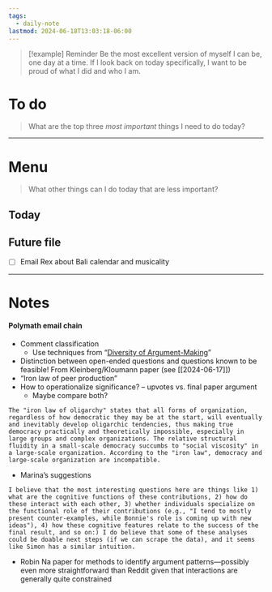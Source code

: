```yaml
---
tags:
  - daily-note
lastmod: 2024-06-18T13:03:18-06:00
---
```

>[!example] Reminder
>Be the most excellent version of myself I can be, one day at a time. If I look back on today specifically, I want to be proud of what I did and who I am.

# To do

> What are the top three *most important* things I need to do today?



----
# Menu

> What other things can I do today that are less important?
## Today



## Future file

- [ ] Email Rex about Bali calendar and musicality

---
# Notes

#### Polymath email chain

- Comment classification
	- Use techniques from “[Diversity of Argument-Making](https://arxiv.org/abs/2205.07938#:~:text=This%20reveals%20six%20distinct%20argument,and%20cause%2C%20and%20personal%20experience.)”
- Distinction between open-ended questions and questions known to be feasible! From Kleinberg/Kloumann paper (see [[2024-06-17]])
- “Iron law of peer production”
- How to operationalize significance? – upvotes vs. final paper argument
	- Maybe compare both?

```
The "iron law of oligarchy" states that all forms of organization, regardless of how democratic they may be at the start, will eventually and inevitably develop oligarchic tendencies, thus making true democracy practically and theoretically impossible, especially in large groups and complex organizations. The relative structural fluidity in a small-scale democracy succumbs to "social viscosity" in a large-scale organization. According to the "iron law", democracy and large-scale organization are incompatible.
```

- Marina’s suggestions
```
I believe that the most interesting questions here are things like 1) what are the cognitive functions of these contributions, 2) how do these interact with each other, 3) whether individuals specialize on the functional role of their contributions (e.g., "I tend to mostly present counter-examples, while Bonnie's role is coming up with new ideas"), 4) how these cognitive features relate to the success of the final result, and so on:) I do believe that some of these analyses could be doable next steps (if we can scrape the data), and it seems like Simon has a similar intuition.
```

- Robin Na paper for methods to identify argument patterns—possibly even more straightforward than Reddit given that interactions are generally quite constrained
